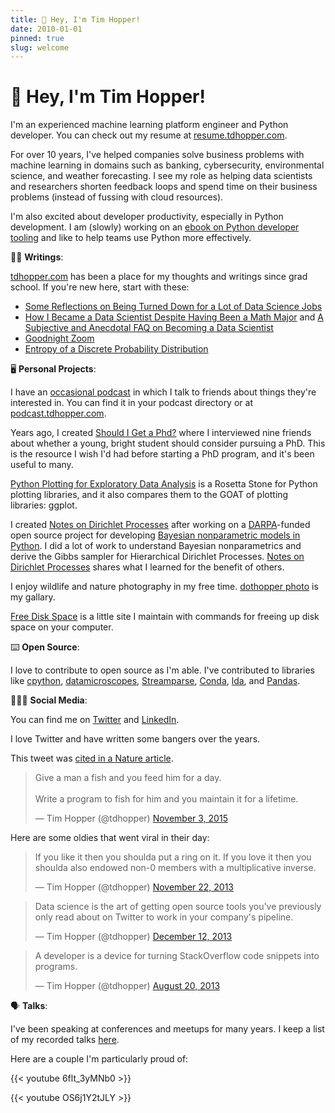 ```yaml
---
title: 👋 Hey, I'm Tim Hopper!
date: 2010-01-01
pinned: true
slug: welcome
---
```


# 👋 Hey, I'm Tim Hopper!

I'm an experienced machine learning platform engineer and Python developer. You can check out my resume at [resume.tdhopper.com](https://resume.tdhopper.com).

For over 10 years, I've helped companies solve business problems with machine learning in domains such as banking, cybersecurity, environmental science, and
weather forecasting. I see my role as helping data scientists and researchers shorten feedback loops and spend time on their business problems (instead of fussing with cloud resources). 

I'm also excited about developer productivity, especially in Python development. I am (slowly) working on an [ebook on Python developer tooling](https://pydevtools.com) and like to help teams use Python more effectively. 

✍🏻 **Writings**:

[tdhopper.com](https://tdhopper.com) has been a place for my thoughts and writings since grad school. If you're new here, start with these:

* [Some Reflections on Being Turned Down for a Lot of Data Science Jobs](https://tdhopper.com/blog/some-reflections-on-being-turned-down-for-a-lot-of-data-science-jobs/)
* [How I Became a Data Scientist Despite Having Been a Math Major](https://tdhopper.com/blog/how-i-became-a-data-scientist/) and [A Subjective and Anecdotal FAQ on Becoming a Data Scientist](https://tdhopper.com/blog/faq/)
* [Goodnight Zoom](https://tdhopper.com/blog/goodnight-zoom/)
* [Entropy of a Discrete Probability Distribution](https://tdhopper.com/blog/entropy-of-a-discrete-probability-distribution/)

🖥️ **Personal Projects**:

I have an [occasional podcast](https://podcast.tdhopper.com) in which I talk to friends about things they're interested in. You can find it in your podcast directory or at [podcast.tdhopper.com](https://podcast.tdhopper.com).

Years ago, I created [Should I Get a Phd?](https://shouldigetaphd.com) where I interviewed nine friends about whether a young, bright student should consider pursuing a PhD. This is the resource I wish I'd had before starting a PhD program, and it's been useful to many.

[Python Plotting for Exploratory Data Analysis](https://pythonplot.com) is a Rosetta Stone for Python plotting libraries, and it also compares them to the GOAT of plotting libraries: ggplot.

I created [Notes on Dirichlet Processes](https://dp.tdhopper.com) after working on a [DARPA](https://www.darpa.mil)-funded open source project for developing [Bayesian nonparametric models in Python](http://datamicroscopes.github.io). I did a lot of work to understand Bayesian nonparametrics and derive the Gibbs sampler for Hierarchical Dirichlet Processes. [Notes on Dirichlet Processes](https://dp.tdhopper.com) shares what I learned for the benefit of others.

I enjoy wildlife and nature photography in my free time. [dothopper photo](https://photos.tdhopper.com) is my gallary.

[Free Disk Space](https://freespace.tdhopper.com) is a little site I maintain with commands for freeing up disk space on your computer.


⌨️ **Open Source**:

I love to contribute to open source as I'm able. I've contributed to libraries like
[cpython](https://github.com/python/cpython/commits?author=tdhopper),
[datamicroscopes](https://datamicroscopes.github.io/),
[Streamparse](https://github.com/parsely/streamparse/commits?author=tdhopper),
[Conda](https://github.com/conda/conda/commits?author=tdhopper),
[lda](https://github.com/ariddell/lda/commits?author=tdhopper),
and
[Pandas](https://github.com/pandas-dev/pandas/commits?author=tdhopper).

👨🏻‍💻 **Social Media**:

You can find me on [Twitter](https://twitter.com/tdhopper) and [LinkedIn](https://www.linkedin.com/in/tdhopper/).

I love Twitter and have written some bangers over the years. 

This tweet was [cited in a Nature article](https://www.nature.com/articles/d41586-019-02046-0). 

<blockquote class="twitter-tweet"><p lang="en" dir="ltr">Give a man a fish and you feed him for a day.<br><br>Write a program to fish for him and you maintain it for a lifetime.</p>&mdash; Tim Hopper (@tdhopper) <a href="https://twitter.com/tdhopper/status/661551195291574272?ref_src=twsrc%5Etfw">November 3, 2015</a></blockquote> <script async src="https://platform.twitter.com/widgets.js" charset="utf-8"></script>

Here are some oldies that went viral in their day: 

<blockquote class="twitter-tweet" lang="en"><p lang="en" dir="ltr">If you like it then you shoulda put a ring on it.&#10;&#10;If you love it then you shoulda also endowed non-0 members with a multiplicative inverse.</p>&mdash; Tim Hopper (@tdhopper) <a href="https://twitter.com/tdhopper/status/403919436190461952">November 22, 2013</a></blockquote> <script async src="//platform.twitter.com/widgets.js" charset="utf-8"></script>

<blockquote class="twitter-tweet" lang="en"><p lang="en" dir="ltr">Data science is the art of getting open source tools you&#39;ve previously only read about on Twitter to work in your company&#39;s pipeline.</p>&mdash; Tim Hopper (@tdhopper) <a href="https://twitter.com/tdhopper/status/411218027963617280">December 12, 2013</a></blockquote> <script async src="//platform.twitter.com/widgets.js" charset="utf-8"></script>

<blockquote class="twitter-tweet" lang="en"><p lang="en" dir="ltr">A developer is a device for turning StackOverflow code snippets into programs.</p>&mdash; Tim Hopper (@tdhopper) <a href="https://twitter.com/tdhopper/status/369908021058469888">August 20, 2013</a></blockquote> <script async src="//platform.twitter.com/widgets.js" charset="utf-8"></script>

🗣️ **Talks**:

I've been speaking at conferences and meetups for many years. I keep a list of my recorded talks [here](http://tdhopper.com/talks/).

Here are a couple I'm particularly proud of:

{{< youtube 6flt_3yMNb0 >}}

{{< youtube OS6j1Y2tJLY >}}
